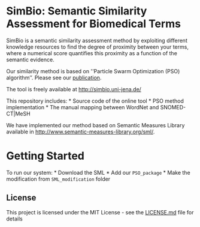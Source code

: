# SimBio: Semantic Similarity Assessment for Biomedical Terms 
SimBio is a semantic similarity assessment method by exploiting different knowledge resources to find the degree of proximity between your terms, where a numerical score quantifies this proximity as a function of the semantic evidence.  


Our similarity method is based on ''Particle Swarm Optimization (PSO) algorithm’’. Please see our [publication]( https://link.springer.com/chapter/10.1007/978-3-319-69459-7_11).

The tool is freely available at http://simbio.uni-jena.de/

This repository includes:
	* Source code of the online tool
	* PSO method implementation
	* The manual mapping between WordNet and SNOMED-CT|MeSH


We have implemented our method based on Semantic Measures Library available in http://www.semantic-measures-library.org/sml/.

# Getting Started

To run our system:
	* Download the SML 
	* Add our `PSO_package`
	* Make the modification from `SML_modification` folder


## License

This project is licensed under the MIT License - see the [LICENSE.md](LICENSE.md) file for details